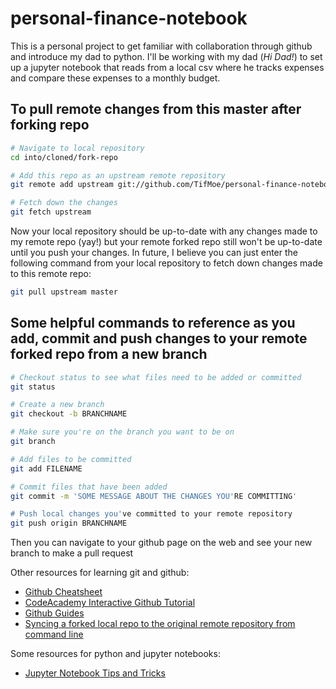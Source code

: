 # personal-finance-notebook

This is a personal project to get familiar with collaboration through github and introduce my dad to python. I'll be working with my dad (_Hi Dad!_) to set up a jupyter notebook that reads from a local csv where he tracks expenses and compare these expenses to a monthly budget. 



## To pull remote changes from this master after forking repo
```bash
# Navigate to local repository
cd into/cloned/fork-repo 

# Add this repo as an upstream remote repository
git remote add upstream git://github.com/TifMoe/personal-finance-notebook.git

# Fetch down the changes
git fetch upstream
```

Now your local repository should be up-to-date with any changes made to my remote repo (yay!) but your remote forked repo still won't be up-to-date until you push your changes. In future, I believe you can just enter the following command from your local repository to fetch down changes made to this remote repo:
```bash
git pull upstream master
``` 



## Some helpful commands to reference as you add, commit and push changes to your remote forked repo from a new branch
```bash
# Checkout status to see what files need to be added or committed
git status 

# Create a new branch
git checkout -b BRANCHNAME

# Make sure you're on the branch you want to be on
git branch

# Add files to be committed
git add FILENAME

# Commit files that have been added
git commit -m 'SOME MESSAGE ABOUT THE CHANGES YOU'RE COMMITTING'

# Push local changes you've committed to your remote repository
git push origin BRANCHNAME
```

Then you can navigate to your github page on the web and see your new branch to make a pull request

Other resources for learning git and github:
- [Github Cheatsheet](https://education.github.com/git-cheat-sheet-education.pdf)
- [CodeAcademy Interactive Github Tutorial](https://www.codecademy.com/learn/learn-git)
- [Github Guides](https://guides.github.com/)
- [Syncing a forked local repo to the original remote repository from command line](https://help.github.com/articles/syncing-a-fork/)

Some resources for python and jupyter notebooks:
- [Jupyter Notebook Tips and Tricks](https://www.dataquest.io/blog/jupyter-notebook-tips-tricks-shortcuts/)

